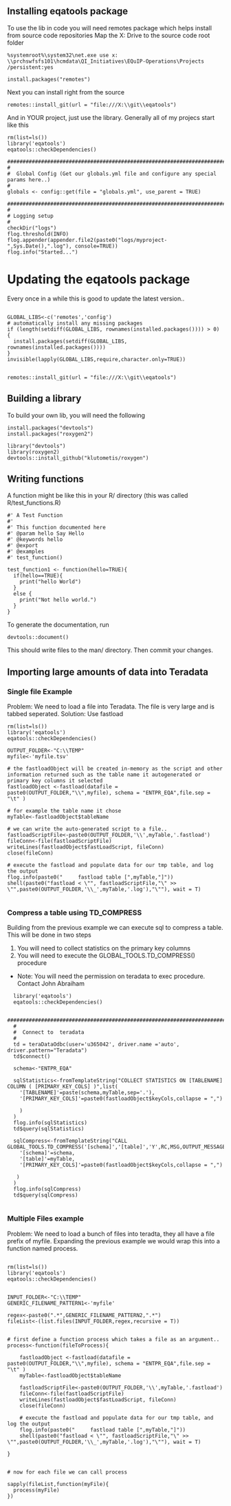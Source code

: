 

## Installing eqatools package
To use the lib in code you will need remotes package which helps install from source code repositories
Map the X: Drive to the source code root folder
```
%systemroot%\system32\net.exe use x: \\prchswfsfs101\hcmdata\QI_Initiatives\EQuIP-Operations\Projects /persistent:yes
```

```
install.packages("remotes")
```

Next you can install right from the source
```
remotes::install_git(url = "file:///X:\\git\\eqatools")
```

And in YOUR project, just use the library.  Generally all of my projecs start like this

```
rm(list=ls())
library('eqatools')
eqatools::checkDependencies()

########################################################################
#
#  Global Config (Get our globals.yml file and configure any special params here..)
#
globals <- config::get(file = "globals.yml", use_parent = TRUE)

########################################################################
#
# Logging setup
#
checkDir("logs")
flog.threshold(INFO)
flog.appender(appender.file2(paste0("logs/myproject-",Sys.Date(),".log"), console=TRUE))
flog.info("Started...")

```

# Updating the eqatools package


Every once in a while this is good to update the latest version..

```

GLOBAL_LIBS<-c('remotes','config')
# automatically install any missing packages
if (length(setdiff(GLOBAL_LIBS, rownames(installed.packages()))) > 0) {
  install.packages(setdiff(GLOBAL_LIBS, rownames(installed.packages())))  
}
invisible(lapply(GLOBAL_LIBS,require,character.only=TRUE))


remotes::install_git(url = "file:///X:\\git\\eqatools")
```



## Building a library

To build your own lib, you will need the following
```
install.packages("devtools")
install.packages("roxygen2")

library("devtools")
library(roxygen2)
devtools::install_github("klutometis/roxygen")
```

## Writing functions


A function might be like this in your R/ directory
(this was called R/test_functions.R)
```
#' A Test Function
#'
#' This function documented here
#' @param hello Say Hello
#' @keywords hello
#' @export
#' @examples
#' test_function()

test_function1 <- function(hello=TRUE){
  if(hello==TRUE){
    print("hello World")
  }
  else {
    print("Not hello world.")
  }
}

```

To generate the documentation, run
```
devtools::document()
```

This should write files to the man/ directory.
Then commit your changes.  






## Importing large amounts of data into Teradata

### Single file Example

Problem: We need to load a file into Teradata.  The file is very large and is tabbed seperated.
Solution: Use fastload

```
rm(list=ls())
library('eqatools')
eqatools::checkDependencies()

OUTPUT_FOLDER<-"C:\\TEMP"
myfile<-'myfile.tsv'

# the fastloadObject will be created in-memory as the script and other information returned such as the table name it autogenerated or primary key columns it selected
fastloadObject <-fastload(datafile = paste0(OUTPUT_FOLDER,"\\",myfile), schema = "ENTPR_EQA",file.sep = "\t" )

# for example the table name it chose
myTable<-fastloadObject$tableName

# we can write the auto-generated script to a file..
fastloadScriptFile<-paste0(OUTPUT_FOLDER,'\\',myTable,'.fastload')
fileConn<-file(fastloadScriptFile)
writeLines(fastloadObject$fastLoadScript, fileConn)
close(fileConn)

# execute the fastload and populate data for our tmp table, and log the output
flog.info(paste0("     fastload table [",myTable,"]"))
shell(paste0("fastload < \"", fastloadScriptFile,"\" >> \"",paste0(OUTPUT_FOLDER,'\\_',myTable,'.log'),"\""), wait = T)


```


### Compress a table using TD_COMPRESS

Building from the previous example we can execute sql to compress a table.
This will be done in two steps
1) You will need to collect statistics on the primary key columns
2) You will need to execute the GLOBAL_TOOLS.TD_COMPRESS() procedure


* Note: You will need the permission on teradata to exec procedure. Contact John Abraiham

```   
  library('eqatools')
  eqatools::checkDependencies()

  ########################################################################
  #
  #  Connect to  teradata
  #
  td = teraDataOdbc(user='u365042', driver.name ='auto', driver.pattern="Teradata")
  td$connect()

  schema<-"ENTPR_EQA"
  
  sqlStatistics<-fromTemplateString("COLLECT STATISTICS ON [TABLENAME]  COLUMN ( [PRIMARY_KEY_COLS] )",list(
    '[TABLENAME]'=paste(schema,myTable,sep='.'),
    '[PRIMARY_KEY_COLS]'=paste0(fastloadObject$keyCols,collapse = ",")
    
    )
  )
  flog.info(sqlStatistics)
  td$query(sqlStatistics)
  
  sqlCompress<-fromTemplateString("CALL GLOBAL_TOOLS.TD_COMPRESS('[schema]','[table]','Y',RC,MSG,OUTPUT_MESSAGES,ALTER_STMT)",list(
    '[schema]'=schema,
    '[table]'=myTable,
    '[PRIMARY_KEY_COLS]'=paste0(fastloadObject$keyCols,collapse = ",")
    
   )
  )
  flog.info(sqlCompress)
  td$query(sqlCompress)
  
```


### Multiple Files example

Problem: We need to load a bunch of files into teradta, they all have a file prefix of myfile.
Expanding the previous example we would wrap this into a function named process.


```

rm(list=ls())
library('eqatools')
eqatools::checkDependencies()


INPUT_FOLDER<-"C:\\TEMP"
GENERIC_FILENAME_PATTERN1<-'myfile'

regex<-paste0(".*",GENERIC_FILENAME_PATTERN2,".*")
fileList<-(list.files(INPUT_FOLDER,regex,recursive = T))


# first define a function process which takes a file as an argument..
process<-function(fileToProcess){

    fastloadObject <-fastload(datafile = paste0(OUTPUT_FOLDER,"\\",myfile), schema = "ENTPR_EQA",file.sep = "\t" )
    myTable<-fastloadObject$tableName
    
    fastloadScriptFile<-paste0(OUTPUT_FOLDER,'\\',myTable,'.fastload')
    fileConn<-file(fastloadScriptFile)
    writeLines(fastloadObject$fastLoadScript, fileConn)
    close(fileConn)
    
    # execute the fastload and populate data for our tmp table, and log the output
    flog.info(paste0("     fastload table [",myTable,"]"))
    shell(paste0("fastload < \"", fastloadScriptFile,"\" >> \"",paste0(OUTPUT_FOLDER,'\\_',myTable,'.log'),"\""), wait = T)

}


# now for each file we can call process 

sapply(fileList,function(myFile){
  process(myFile)
})


```


